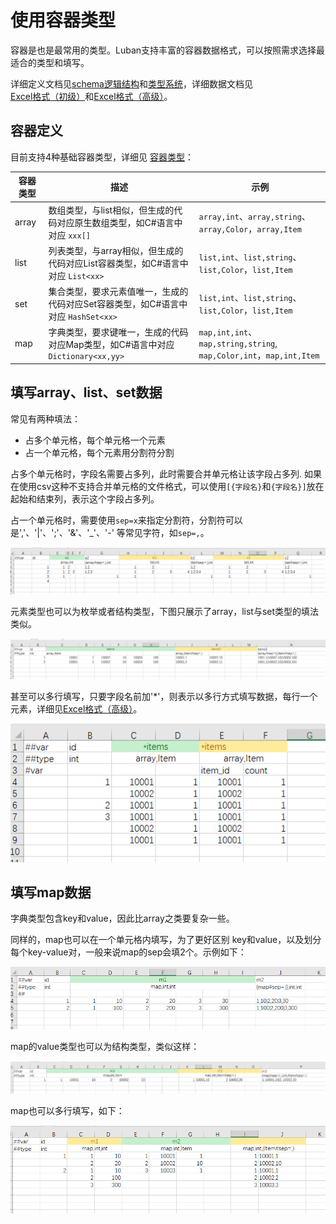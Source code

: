 # 使用容器类型

容器是也是最常用的类型。Luban支持丰富的容器数据格式，可以按照需求选择最适合的类型和填写。

详细定义文档见[schema逻辑结构](../manual/schema)和[类型系统](../manual/types)，详细数据文档见[Excel格式（初级）](../manual/excel)和[Excel格式（高级）](../manual/exceladvanced)。

## 容器定义

目前支持4种基础容器类型，详细见 [容器类型](../manual/types#容器类型)：

|容器类型|描述|示例|
|-|-|-|
|array|数组类型，与list相似，但生成的代码对应原生数组类型，如C#语言中对应 `xxx[]`| `array,int`、`array,string`、`array,Color`，`array,Item`|
|list|列表类型，与array相似，但生成的代码对应List容器类型，如C#语言中对应 `List<xx>`| `list,int`、`list,string`、`list,Color`，`list,Item`|
|set|集合类型，要求元素值唯一，生成的代码对应Set容器类型，如C#语言中对应 `HashSet<xx>`| `list,int`、`list,string`、`list,Color`，`list,Item`|
|map|字典类型，要求键唯一，生成的代码对应Map类型，如C#语言中对应`Dictionary<xx,yy>`|`map,int,int`、`map,string,string`, `map,Color,int`，`map,int,Item`|

## 填写array、list、set数据

常见有两种填法：

- 占多个单元格，每个单元格一个元素
- 占一个单元格，每个元素用分割符分割

占多个单元格时，字段名需要占多列，此时需要合并单元格让该字段占多列. 如果在使用csv这种不支持合并单元格的文件格式，可以使用`[{字段名}`和`{字段名}]`放在起始和结束列，表示这个字段占多列。

占一个单元格时，需要使用`sep=x`来指定分割符，分割符可以是','、'|'、';'、'&'、'_'、'-' 等常见字符，如`sep=,`。

![item](/img/use_list.jpg)

元素类型也可以为枚举或者结构类型，下图只展示了array，list与set类型的填法类似。

![item](/img/use_list2.jpg)

甚至可以多行填写，只要字段名前加'*'，则表示以多行方式填写数据，每行一个元素，详细见[Excel格式（高级）](../manual/exceladvanced)。

![item](/img/use_list3.jpg)

## 填写map数据

字典类型包含key和value，因此比array之类要复杂一些。

同样的，map也可以在一个单元格内填写，为了更好区别 key和value，以及划分每个key-value对，一般来说map的sep会填2个。示例如下：

![item](/img/use_map.jpg)

map的value类型也可以为结构类型，类似这样：

![item](/img/use_map2.jpg)

map也可以多行填写，如下：

![item](/img/use_map3.jpg)
